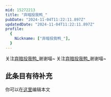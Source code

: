 ```yaml
---
mid: 15272213
title: "弃暗投我鸭_"
pubDate: "2024-11-04T11:22:11.897Z"
updatedDate: "2024-11-04T11:22:11.897Z"
profile:
  {
    Nickname: ["弃暗投我鸭_"],
  }
---
```


关注[弃暗投我鸭_](https://space.bilibili.com/15272213)谢谢喵~ 关注[弃暗投我鸭_](https://space.bilibili.com/15272213)谢谢喵~

## 此条目有待补充
你可以在[这里](https://github.com/Yuhanawa/VTuber.ICU/edit/master/src/content/v/弃暗投我鸭_/index.md)编辑本文
